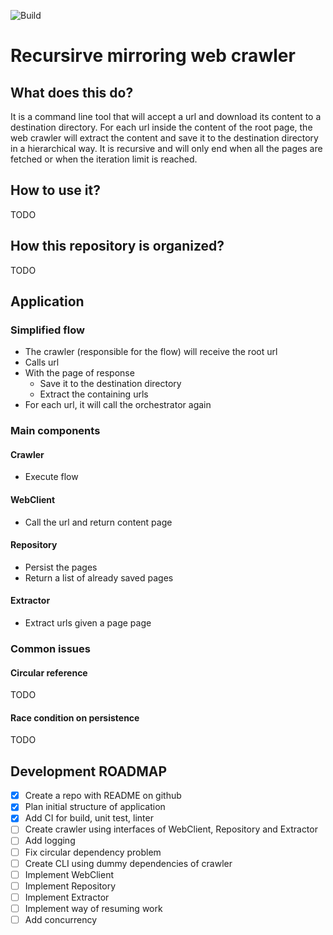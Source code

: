![Build](https://github.com/otrabalhador/web-crawler/actions/workflows/build.yaml/badge.svg)

# Recursirve mirroring web crawler

## What does this do?

It is a command line tool that will accept a url and download its content to a destination directory. For each url inside the content of the root page, the web crawler will extract the content and save it to the destination directory in a hierarchical way. It is recursive and will only end when all the pages are fetched or when the iteration limit is reached.

## How to use it?

TODO

## How this repository is organized?

TODO

## Application

### Simplified flow

- The crawler (responsible for the flow) will receive the root url
- Calls url
- With the page of response
  - Save it to the destination directory
  - Extract the containing urls
- For each url, it will call the orchestrator again

### Main components

#### Crawler

- Execute flow

#### WebClient

- Call the url and return content page

#### Repository

- Persist the pages
- Return a list of already saved pages 

#### Extractor

- Extract urls given a page page

### Common issues

#### Circular reference

TODO

#### Race condition on persistence

TODO


## Development ROADMAP

- [x] Create a repo with README on github
- [x] Plan initial structure of application
- [x] Add CI for build, unit test, linter
- [ ] Create crawler using interfaces of WebClient, Repository and Extractor
- [ ] Add logging
- [ ] Fix circular dependency problem
- [ ] Create CLI using dummy dependencies of crawler
- [ ] Implement WebClient
- [ ] Implement Repository
- [ ] Implement Extractor
- [ ] Implement way of resuming work
- [ ] Add concurrency
